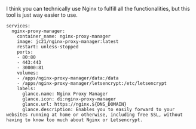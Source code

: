I think you can technically use Nginx to fulfill all the functionalities, but this tool is just way easier to use.

```
services:
  nginx-proxy-manager:
    container_name: nginx-proxy-manager
    image: jc21/nginx-proxy-manager:latest
    restart: unless-stopped
    ports:
    - 80:80
    - 443:443
    - 30000:81
    volumes:
    - /apps/nginx-proxy-manager/data:/data
    - /apps/nginx-proxy-manager/letsencrypt:/etc/letsencrypt
    labels:
      glance.name: Nginx Proxy Manager
      glance.icon: di:nginx-proxy-manager
      glance.url: https://nginx.${DNS_DOMAIN}
      glance.description: Enables you to easily forward to your websites running at home or otherwise, including free SSL, without having to know too much about Nginx or Letsencrypt.
```

